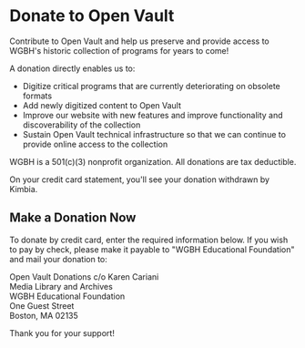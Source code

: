 # Donate to Open Vault

Contribute to Open Vault and help us preserve and provide access to WGBH's historic collection of programs for years to come! 

A donation directly enables us to:

-	Digitize critical programs that are currently deteriorating on obsolete formats
- Add newly digitized content to Open Vault
- Improve  our website with new features and improve functionality and discoverability of the collection
-	Sustain Open Vault technical infrastructure so that we can continue to provide online access to the collection

WGBH is a 501(c)(3) nonprofit organization. All donations are tax deductible. 

On your credit card statement, you'll see your donation withdrawn by Kimbia.

## Make a Donation Now
To donate by credit card, enter the required information below. If you wish to pay by check, please make it payable to "WGBH Educational Foundation" and mail your donation to:

Open Vault Donations c/o Karen Cariani<br/>
Media Library and Archives<br/>
WGBH Educational Foundation<br/>
One Guest Street<br/>
Boston, MA 02135

Thank you for your support!

<script src='https://widgets.kimbia.com/widgets/formChooser.js?id=32AFJU3'></script>
